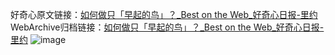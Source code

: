 好奇心原文链接：[如何做只「早起的鸟」？_Best on the Web_好奇心日报-里约](https://www.qdaily.com/articles/1864.html)
WebArchive归档链接：[如何做只「早起的鸟」？_Best on the Web_好奇心日报-里约](http://web.archive.org/web/20190623150057/https://www.qdaily.com/articles/1864.html)
![image](http://ww3.sinaimg.cn/large/007d5XDply1g3v4jjd8cvj30u02d0wyv)